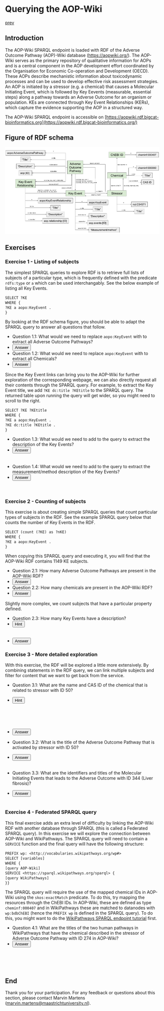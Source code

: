 # Querying the AOP-Wiki

[prev](README.md)

<script>
  function toggleAnswer(id) {
  var answer = document.getElementById(id);
  if (answer.style.visibility === "hidden" ||
      answer.style.visibility === "none") {
    answer.style.visibility = "visible";
  } else {
    answer.style.visibility = "hidden";
  }
}
</script>

## Introduction
The AOP-Wiki SPARQL endpoint is loaded with RDF of the Adverse Outcome Pathway (AOP)-Wiki database (https://aopwiki.org/). The AOP-Wiki serves as the primary repository of qualitative information for AOPs and is a central component in the AOP development effort coordinated by the Organisation for Economic Co-operation and Development (OECD). These AOPs describe mechanistic information about toxicodynamic processes and can be used to develop effective risk assessment strategies. An AOP is initiated by a stressor (e.g. a chemical) that causes a Molecular Initiating Event, which is followed by Key Eevents (measurable, essential steps) along a pathway towards an Adverse Outcome for an organism or population. KEs are connected through Key Event Relationships (KERs), which capture the evidence supporting the AOP in a structured way. 

The AOP-Wiki SPARQL endpoint is accessible on [https://aopwiki.rdf.bigcat-bioinformatics.org](https://aopwiki.rdf.bigcat-bioinformatics.org/)

## Figure of RDF schema
<img src="AOP-Wiki RDF simple (1).png">


## Exercises
### Exercise 1 - Listing of subjects
The simplest SPARQL queries to explore RDF is to retrieve full lists of subjects of a particular type, which is frequently defined with the predicate `rdfs:type` or `a` which can be used interchangably. See the below example of listing all Key Events.

```sparql
SELECT ?KE 
WHERE {
?KE a aopo:KeyEvent .
}
```

By looking at the RDF schema figure, you should be able to adapt the SPARQL query to answer all questions that follow.

- Question 1.1: What would we need to replace `aopo:KeyEvent` with to extract all Adverse Outcome Pathways? 
- <button onclick="toggleAnswer('q1.1')">Answer</button><span id="q1.1" style="visibility: hidden">aopo:AdverseOutcomePathway</span>
- Question 1.2: What would we need to replace `aopo:KeyEvent` with to extract all Chemicals? 
- <button onclick="toggleAnswer('q1.2')">Answer</button><span id="q1.2" style="visibility: hidden">cheminf:0000000</span>

Since the Key Event links can bring you to the AOP-Wiki for further exploration of the corresponding webpage, we can also directly request all their contents through the SPARQL query. For example, to extract the Key Event title, we add `?KE dc:title ?KEtitle` to the SPARQL query. The returned table upon running the query will get wider, so you might need to scroll to the right. 

```sparql
SELECT ?KE ?KEtitle
WHERE {
?KE a aopo:KeyEvent .
?KE dc:title ?KEtitle .
}
```

- Question 1.3: What would we need to add to the query to extract the description of the Key Events? 
- <button onclick="toggleAnswer('q1.3')">Answer</button><span id="q1.3" style="visibility: hidden">Adding another variable to the `SELECT` list and requesting that variable by adding in the query `?KE dc:description ?[new variable name]`. This should return a table with the added column.</span>
- Question 1.4: What would we need to add to the query to extract the measurement/method description of the Key Events? 
- <button onclick="toggleAnswer('q1.4')">Answer</button><span id="q1.4" style="visibility: hidden">Adding another variable to the `SELECT` list and requesting that variable by adding in the query `?KE mmo:0000000 ?[new variable name]`. This should return a table with the added column.</span>

### Exercise 2 - Counting of subjects
This exercise is about creating simple SPARQL queries that count particular types of subjects in the RDF. See the example SPARQL query below that counts the number of Key Events in the RDF.

```sparql
SELECT (count (?KE) as ?nKE) 
WHERE {
?KE a aopo:KeyEvent .
}
```

When copying this SPARQL query and executing it, you will find that the AOP-Wiki RDF contains 1149 KE subjects.

- Question 2.1: How many Adverse Outcome Pathways are present in the AOP-Wiki RDF? 
- <button onclick="toggleAnswer('q2.1')">Answer</button><span id="q2.1" style="visibility: hidden">333</span>
- Question 2.2: How many chemicals are present in the AOP-Wiki RDF? 
- <button onclick="toggleAnswer('q2.2')">Answer</button><span id="q2.2" style="visibility: hidden">329</span>

Slightly more complex, we count subjects that have a particular property defined.

- Question 2.3: How many Key Events have a description? 
- <button onclick="toggleAnswer('hint2.3')">Hint</button><span id="hint2.3" style="visibility: hidden">Define subject as type "Key Event" and also retrieve its description. This is a forced request (not optional) so the returned table will only contain Key Events with a description</span> 
- <button onclick="toggleAnswer('q2.3')">Answer</button><span id="q2.3" style="visibility: hidden">389 Key Events exist that have a description.</span>

### Exercise 3 - More detailed exploration
With this exercise, the RDF will be explored a little more extensively. By combining statements in the RDF query, we can link multiple subjects and filter for content that we want to get back from the service. 

- Question 3.1: What are the name and CAS ID of the chemical that is related to stressor with ID 50?
- <button onclick="toggleAnswer('hint3.1')">Hint</button><span id="hint3.1" style="visibility: hidden">Define subject as type "Chemical" as in Q2.2, retrieve the title with the `dc:title` property as the example before Q1.3, and request the CAS ID with `cheminf:0000446`. Add a third statement with the link between a stressor ([prefix of stressor]:[ID]) and chemical as described in the figure. </span>
- <button onclick="toggleAnswer('q3.1')">Answer</button><span id="q3.1" style="visibility: hidden">Rotenone, with CAS 83-79-4</span>

- Question 3.2: What is the title of the Adverse Outcome Pathway that is activated by stressor with ID 50?
- <button onclick="toggleAnswer('q3.2')">Answer</button><span id="q3.2" style="visibility: hidden">AOP 3 that is called "Inhibition of the mitochondrial complex I of nigro-striatal neurons leads to parkinsonian motor deficits"</span>

- Question 3.3: What are the identifiers and titles of the Molecular Initiating Events that leads to the Adverse Outcome with ID 344 (Liver fibrosis)?
- <button onclick="toggleAnswer('q3.3')">Answer</button><span id="q3.3" style="visibility: hidden">244 (Alkylation, Protein), 1539 (Endocytotic lysosomal uptake) and 1740 (ACE2 inhibition)</span>

### Exercise 4 - Federated SPARQL query
This final exercise adds an extra level of difficulty by linking the AOP-Wiki RDF with another database through SPARQL (this is called a Federated SPARQL query). In this exercise we will explore the connection between AOP-Wiki and WikiPathways. The SPARQL query will need to contain a `SERVICE` function and the final query will have the following structure:

```sparql
PREFIX wp: <http://vocabularies.wikipathways.org/wp#>
SELECT [variables]
WHERE {
[query AOP-Wiki]
SERVICE <https://sparql.wikipathways.org/sparql> {
[query WikiPathways]
}}
```

The SPARQL query will require the use of the mapped chemical IDs in AOP-Wiki using the `skos:exactMatch` predicate. To do this, try mapping the resources through the ChEBI IDs. In AOP-Wiki, these are defined as type `cheminf:000407` and in WikiPathways these are matched to datanodes with `wp:bdbChEBI` (hence the `PREFIX wp` is defined in the SPARQL query). To do this, you might want to do the [WikiPathways SPARQL endpoint tutorial](WikiPathways.md) first.

- Question 4.1: What are the titles of the two human pathways in WikiPathways that have the chemical described in the stressor of Adverse Outcome Pathway with ID 274 in AOP-Wiki?
- <button onclick="toggleAnswer('q4.1')">Answer</button><span id="q4.1" style="visibility: hidden">For Valproic acid: Valproic acid pathway (WP3871) and for Butyrate: Butyrate-induced histone acetylation (WP2366) and SCFA and skeletal muscle substrate metabolism (WP4030) Link to SPARQL query: [https://bit.ly/3dy9bUI](https://bit.ly/3dy9bUI) and the shortened version: [https://bit.ly/3DBZY8r](https://bit.ly/3DBZY8r)</span>

## End
Thank you for your participation. For any feedback or questions about this section, please contact Marvin Martens (marvin.martens@maastrichtuniversity.nl).
